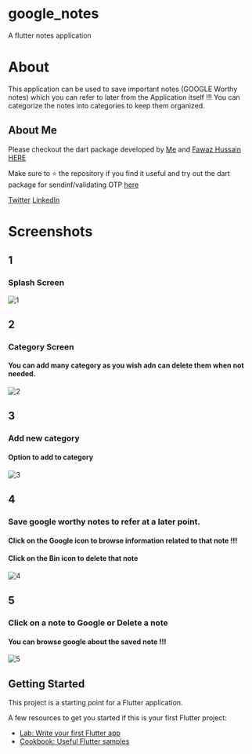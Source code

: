 # google_notes

A flutter notes application

# About 

This application can be used to save important notes (GOOGLE Worthy notes) which you can refer to later from the Application itself !!!
You can categorize the notes into categories to keep them organized. 

## About Me

Please checkout the dart package developed by [Me](https://github.com/JerinFrancisA) and [Fawaz Hussain](https://github.com/fawazhussain) [HERE](https://pub.dev/packages/flutter_otp) 

Make sure to :star: the repository if you find it useful and try out the dart package for sendinf/validating OTP [here](https://pub.dev/packages/flutter_otp) 

[Twitter](https://twitter.com/jerinfrancis4)
[LinkedIn](www.linkedin.com/in/jerinfrancis77)

# Screenshots

## 1
### Splash Screen
![1](https://user-images.githubusercontent.com/43045825/64634732-975a6500-d41b-11e9-8945-2a46af883fc0.jpeg)
## 2
### Category Screen
#### You can add many category as you wish adn can delete them when not needed.
![2](https://user-images.githubusercontent.com/43045825/64634733-975a6500-d41b-11e9-82f7-1207d30d1376.jpeg)
## 3
### Add new category
#### Option to add to category
![3](https://user-images.githubusercontent.com/43045825/64634734-97f2fb80-d41b-11e9-9223-6fc46224f394.jpeg)
## 4
### Save google worthy notes to refer at a later point.
#### Click on the Google icon to browse information related to that note !!!
#### Click on the Bin icon to delete that note 
![4](https://user-images.githubusercontent.com/43045825/64634735-97f2fb80-d41b-11e9-81eb-b8f4e281265a.jpeg)
## 5
### Click on a note to Google or Delete a note
#### You can browse google about the saved note !!!
![5](https://user-images.githubusercontent.com/43045825/64634736-97f2fb80-d41b-11e9-9bd1-7ff97e4577df.jpeg)


## Getting Started

This project is a starting point for a Flutter application.

A few resources to get you started if this is your first Flutter project:

- [Lab: Write your first Flutter app](https://flutter.dev/docs/get-started/codelab)
- [Cookbook: Useful Flutter samples](https://flutter.dev/docs/cookbook)

